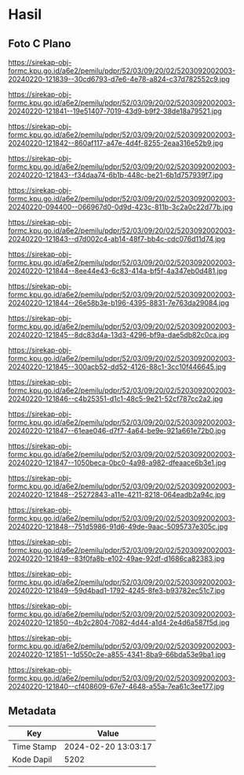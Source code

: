 # Hasil

## Foto C Plano

https://sirekap-obj-formc.kpu.go.id/a6e2/pemilu/pdpr/52/03/09/20/02/5203092002003-20240220-121839--30cd6793-d7e6-4e78-a824-c37d782552c9.jpg

https://sirekap-obj-formc.kpu.go.id/a6e2/pemilu/pdpr/52/03/09/20/02/5203092002003-20240220-121841--19e51407-7019-43d9-b9f2-38de18a79521.jpg

https://sirekap-obj-formc.kpu.go.id/a6e2/pemilu/pdpr/52/03/09/20/02/5203092002003-20240220-121842--860af117-a47e-4d4f-8255-2eaa316e52b9.jpg

https://sirekap-obj-formc.kpu.go.id/a6e2/pemilu/pdpr/52/03/09/20/02/5203092002003-20240220-121843--f34daa74-6b1b-448c-be21-6b1d757939f7.jpg

https://sirekap-obj-formc.kpu.go.id/a6e2/pemilu/pdpr/52/03/09/20/02/5203092002003-20240220-094400--066967d0-0d9d-423c-811b-3c2a0c22d77b.jpg

https://sirekap-obj-formc.kpu.go.id/a6e2/pemilu/pdpr/52/03/09/20/02/5203092002003-20240220-121843--d7d002c4-ab14-48f7-bb4c-cdc076d11d74.jpg

https://sirekap-obj-formc.kpu.go.id/a6e2/pemilu/pdpr/52/03/09/20/02/5203092002003-20240220-121844--8ee44e43-6c83-414a-bf5f-4a347eb0d481.jpg

https://sirekap-obj-formc.kpu.go.id/a6e2/pemilu/pdpr/52/03/09/20/02/5203092002003-20240220-121844--26e58b3e-b196-4395-8831-7e763da29084.jpg

https://sirekap-obj-formc.kpu.go.id/a6e2/pemilu/pdpr/52/03/09/20/02/5203092002003-20240220-121845--8dc83d4a-13d3-4296-bf9a-dae5db82c0ca.jpg

https://sirekap-obj-formc.kpu.go.id/a6e2/pemilu/pdpr/52/03/09/20/02/5203092002003-20240220-121845--300acb52-dd52-4126-88c1-3cc10f446645.jpg

https://sirekap-obj-formc.kpu.go.id/a6e2/pemilu/pdpr/52/03/09/20/02/5203092002003-20240220-121846--c4b25351-d1c1-48c5-9e21-52cf787cc2a2.jpg

https://sirekap-obj-formc.kpu.go.id/a6e2/pemilu/pdpr/52/03/09/20/02/5203092002003-20240220-121847--61eae046-d7f7-4a64-be9e-921a661e72b0.jpg

https://sirekap-obj-formc.kpu.go.id/a6e2/pemilu/pdpr/52/03/09/20/02/5203092002003-20240220-121847--1050beca-0bc0-4a98-a982-dfeaace6b3e1.jpg

https://sirekap-obj-formc.kpu.go.id/a6e2/pemilu/pdpr/52/03/09/20/02/5203092002003-20240220-121848--25272843-a11e-4211-8218-064eadb2a94c.jpg

https://sirekap-obj-formc.kpu.go.id/a6e2/pemilu/pdpr/52/03/09/20/02/5203092002003-20240220-121848--751d5986-91d6-49de-9aac-5095737e305c.jpg

https://sirekap-obj-formc.kpu.go.id/a6e2/pemilu/pdpr/52/03/09/20/02/5203092002003-20240220-121849--83f0fa8b-e102-49ae-92df-d1686ca82383.jpg

https://sirekap-obj-formc.kpu.go.id/a6e2/pemilu/pdpr/52/03/09/20/02/5203092002003-20240220-121849--59d4bad1-1792-4245-8fe3-b93782ec51c7.jpg

https://sirekap-obj-formc.kpu.go.id/a6e2/pemilu/pdpr/52/03/09/20/02/5203092002003-20240220-121850--4b2c2804-7082-4d44-a1d4-2e4d6a587f5d.jpg

https://sirekap-obj-formc.kpu.go.id/a6e2/pemilu/pdpr/52/03/09/20/02/5203092002003-20240220-121851--1d550c2e-a855-4341-8ba9-66bda53e9ba1.jpg

https://sirekap-obj-formc.kpu.go.id/a6e2/pemilu/pdpr/52/03/09/20/02/5203092002003-20240220-121840--cf408609-67e7-4648-a55a-7ea61c3ee177.jpg


## Metadata

| Key        | Value               |
| ---------- | ------------------- |
| Time Stamp | 2024-02-20 13:03:17 |
| Kode Dapil | 5202                |




